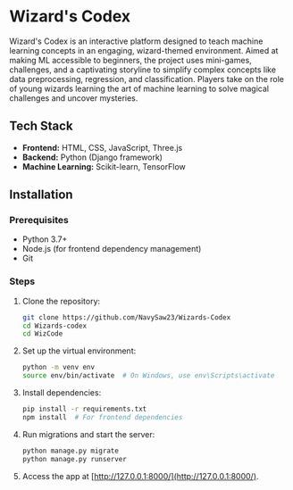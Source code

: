 # Wizard's Codex

Wizard's Codex is an interactive platform designed to teach machine learning concepts in an engaging, wizard-themed environment. Aimed at making ML accessible to beginners, the project uses mini-games, challenges, and a captivating storyline to simplify complex concepts like data preprocessing, regression, and classification. Players take on the role of young wizards learning the art of machine learning to solve magical challenges and uncover mysteries.

## Tech Stack

- **Frontend:** HTML, CSS, JavaScript, Three.js  
- **Backend:** Python (Django framework)  
- **Machine Learning:** Scikit-learn, TensorFlow  

## Installation

### Prerequisites

- Python 3.7+
- Node.js (for frontend dependency management)
- Git

### Steps

1. Clone the repository:

   ```bash
   git clone https://github.com/NavySaw23/Wizards-Codex
   cd Wizards-codex
   cd WizCode
   ```

2. Set up the virtual environment:

   ```bash
   python -m venv env
   source env/bin/activate  # On Windows, use env\Scripts\activate
   ```

3. Install dependencies:

   ```bash
   pip install -r requirements.txt
   npm install  # For frontend dependencies
   ```

4. Run migrations and start the server:

   ```bash
   python manage.py migrate
   python manage.py runserver
   ```

5. Access the app at [http://127.0.0.1:8000/](http://127.0.0.1:8000/).
